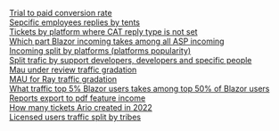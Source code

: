 [Trial to paid conversion rate](http://support.corp.com/CustomersActivity/4d0662f6c4835a468585fdfa5ffb22a7)<br>
[Sepcific employees replies by tents](https://support.corp.com/CustomersActivity/b9211c44965a9360e1cef6d9322bc04c)<br>
[Tickets by platform where CAT reply type is not set](http://support.corp.com/CustomersActivity/cdf9c0aa6fe9f356697a4bd554382876)<br>
[Which part Blazor incoming takes among all ASP incoming](https://support.corp.com/CustomersActivity/d4391a5073ec0357a4bf65823e275bef)<br>
[Incoming split by platforms (platforms popularity)](https://support.corp.com/CustomersActivity/6851f5c4cc773ffb6dbf03d591b30a26)<br>
[Split trafic by support developers, developers and specific people](https://support.corp.com/CustomersActivity/ea9b2481699455755d03f18ac376ebb4)<br>
[Mau under review traffic gradation](https://support.corp.com/CustomersActivity/e9704cbbeb28cf2f43fc4e9333b2a6a5)<br>
[MAU for Ray traffic gradation](https://support.corp.com/CustomersActivity/3c8bca1140b515cd3b85b5cf197c915e)<br>
[What traffic top 5% Blazor users takes among top 50% of Blazor users](http://support.corp.com/CustomersActivity/313b300460b71f4e973bc0bc0117b427)<br>
[Reports export to pdf feature income](http://support.corp.com/CustomersActivity/a723e4828179f26bc1a4512887fef97b)<br>
[How many tickets Ario created in 2022](http://support.corp.com/CustomersActivity/c024bdfc25ef20a670e8e4f7eb010007)<br>
[Licensed users traffic split by tribes](http://support.corp.com/CustomersActivity/a424dcc732255d35a280c32bb486b96a)<br>